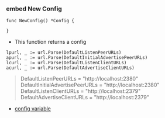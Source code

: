 ### embed New Config

```
func NewConfig() *Config {

}
```

- This function returns a config

```
lpurl, _ := url.Parse(DefaultListenPeerURLs)
apurl, _ := url.Parse(DefaultInitialAdvertisePeerURLs)
lcurl, _ := url.Parse(DefaultListenClientURLs)
acurl, _ := url.Parse(DefaultAdvertiseClientURLs)
```

> DefaultListenPeerURLs = "http://localhost:2380"
DefaultInitialAdvertisePeerURLs = "http://localhost:2380"
DefaultListenClientURLs = "http://localhost:2379"
DefaultAdvertiseClientURLs =  "http://localhost:2379"


- [config variable ]()


